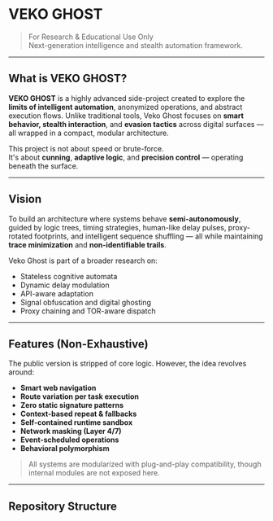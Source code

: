 # VEKO GHOST

>  For Research & Educational Use Only  
> Next-generation intelligence and stealth automation framework.

---

##  What is VEKO GHOST?

**VEKO GHOST** is a highly advanced side-project created to explore the **limits of intelligent automation**, anonymized operations, and abstract execution flows. Unlike traditional tools, Veko Ghost focuses on **smart behavior, stealth interaction**, and **evasion tactics** across digital surfaces — all wrapped in a compact, modular architecture.

This project is not about speed or brute-force.  
It's about **cunning**, **adaptive logic**, and **precision control** — operating beneath the surface.

---

##  Vision

To build an architecture where systems behave **semi-autonomously**, guided by logic trees, timing strategies, human-like delay pulses, proxy-rotated footprints, and intelligent sequence shuffling — all while maintaining **trace minimization** and **non-identifiable trails**.

Veko Ghost is part of a broader research on:

- Stateless cognitive automata
- Dynamic delay modulation
- API-aware adaptation
- Signal obfuscation and digital ghosting
- Proxy chaining and TOR-aware dispatch

---

##  Features (Non-Exhaustive)

The public version is stripped of core logic. However, the idea revolves around:

-  **Smart web navigation**
-  **Route variation per task execution**
-  **Zero static signature patterns**
-  **Context-based repeat & fallbacks**
-  **Self-contained runtime sandbox**
-  **Network masking (Layer 4/7)**
-  **Event-scheduled operations**
-  **Behavioral polymorphism**

> All systems are modularized with plug-and-play compatibility, though internal modules are not exposed here.

---

##  Repository Structure

